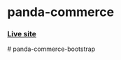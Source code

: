 # panda-commerce

### [Live site](https://programminghero1.github.io/panda-commerce/)
#   p a n d a - c o m m e r c e - b o o t s t r a p  
 